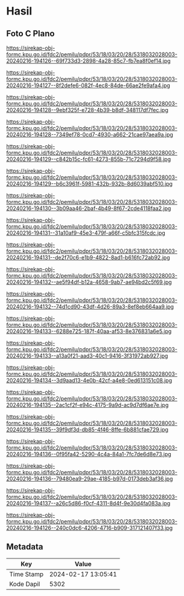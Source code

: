 # Hasil

## Foto C Plano

https://sirekap-obj-formc.kpu.go.id/fdc2/pemilu/pdpr/53/18/03/20/28/5318032028003-20240216-194126--69f733d3-2898-4a28-85c7-fb7ea8f0ef14.jpg

https://sirekap-obj-formc.kpu.go.id/fdc2/pemilu/pdpr/53/18/03/20/28/5318032028003-20240216-194127--8f2defe6-082f-4ec8-84de-66ae2fe9afa4.jpg

https://sirekap-obj-formc.kpu.go.id/fdc2/pemilu/pdpr/53/18/03/20/28/5318032028003-20240216-194128--9ebf325f-e728-4b39-b8df-348117df7fec.jpg

https://sirekap-obj-formc.kpu.go.id/fdc2/pemilu/pdpr/53/18/03/20/28/5318032028003-20240216-194128--7349ef78-0cd7-4930-a662-21cae97aea9a.jpg

https://sirekap-obj-formc.kpu.go.id/fdc2/pemilu/pdpr/53/18/03/20/28/5318032028003-20240216-194129--c842b15c-fc61-4273-855b-71c7294d9f58.jpg

https://sirekap-obj-formc.kpu.go.id/fdc2/pemilu/pdpr/53/18/03/20/28/5318032028003-20240216-194129--b6c3961f-5981-432b-932b-8d6039abf510.jpg

https://sirekap-obj-formc.kpu.go.id/fdc2/pemilu/pdpr/53/18/03/20/28/5318032028003-20240216-194130--3b09aa46-2baf-4b49-8f67-2cde4118faa2.jpg

https://sirekap-obj-formc.kpu.go.id/fdc2/pemilu/pdpr/53/18/03/20/28/5318032028003-20240216-194131--31a10af9-45e3-479f-a66f-c5bfc315fcdc.jpg

https://sirekap-obj-formc.kpu.go.id/fdc2/pemilu/pdpr/53/18/03/20/28/5318032028003-20240216-194131--de2f70c6-e1b9-4822-8ad1-b616fc72ab92.jpg

https://sirekap-obj-formc.kpu.go.id/fdc2/pemilu/pdpr/53/18/03/20/28/5318032028003-20240216-194132--ae5f94df-b12a-4658-9ab7-ae94bd2c5f69.jpg

https://sirekap-obj-formc.kpu.go.id/fdc2/pemilu/pdpr/53/18/03/20/28/5318032028003-20240216-194132--74d1cd90-43df-4d26-89a3-8ef8eb664aa9.jpg

https://sirekap-obj-formc.kpu.go.id/fdc2/pemilu/pdpr/53/18/03/20/28/5318032028003-20240216-194133--6288e725-187f-40aa-af53-8e376831a6e5.jpg

https://sirekap-obj-formc.kpu.go.id/fdc2/pemilu/pdpr/53/18/03/20/28/5318032028003-20240216-194133--a13a0f21-aad3-40c1-9416-3f31972ab927.jpg

https://sirekap-obj-formc.kpu.go.id/fdc2/pemilu/pdpr/53/18/03/20/28/5318032028003-20240216-194134--3d9aad13-4e0b-42cf-a4e8-0ed613151c08.jpg

https://sirekap-obj-formc.kpu.go.id/fdc2/pemilu/pdpr/53/18/03/20/28/5318032028003-20240216-194135--2ac1cf2f-e94c-4175-9a9d-ac9d7df6ae7e.jpg

https://sirekap-obj-formc.kpu.go.id/fdc2/pemilu/pdpr/53/18/03/20/28/5318032028003-20240216-194135--39f9df3d-db85-4f46-8ffe-6b881cfae729.jpg

https://sirekap-obj-formc.kpu.go.id/fdc2/pemilu/pdpr/53/18/03/20/28/5318032028003-20240216-194136--0f95fa42-5290-4c4a-84a1-7fc7de6d8e73.jpg

https://sirekap-obj-formc.kpu.go.id/fdc2/pemilu/pdpr/53/18/03/20/28/5318032028003-20240216-194136--79480ea9-29ae-4185-b97d-0173deb3af36.jpg

https://sirekap-obj-formc.kpu.go.id/fdc2/pemilu/pdpr/53/18/03/20/28/5318032028003-20240216-194137--a26c5d86-f0cf-4311-8d4f-9e30d4fa083a.jpg

https://sirekap-obj-formc.kpu.go.id/fdc2/pemilu/pdpr/53/18/03/20/28/5318032028003-20240216-194126--240c0dc6-4206-4716-b909-317121407f33.jpg


## Metadata

| Key        | Value               |
| ---------- | ------------------- |
| Time Stamp | 2024-02-17 13:05:41 |
| Kode Dapil | 5302                |



